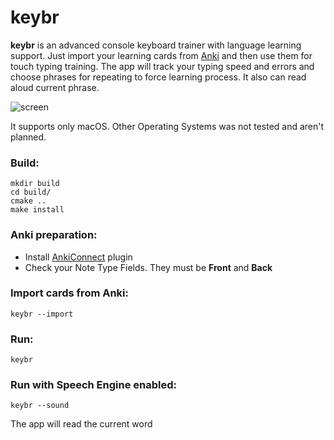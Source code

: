 # keybr
**keybr** is an advanced console keyboard trainer with language learning support. Just import your learning cards from [Anki](https://apps.ankiweb.net) and then use them for touch typing training. The app will track your typing speed and errors and choose phrases for repeating to force learning process. It also can read aloud current phrase.

![screen](https://raw.githubusercontent.com/ivan-volnov/keybr/master/img/screen.png)

It supports only macOS. Other Operating Systems was not tested and aren't planned.

### Build:
```
mkdir build
cd build/
cmake ..
make install
```

### Anki preparation:
- Install [AnkiConnect](https://ankiweb.net/shared/info/2055492159) plugin
- Check your Note Type Fields. They must be **Front** and **Back**

### Import cards from Anki:
```
keybr --import
```

### Run:
```
keybr
```

### Run with Speech Engine enabled:
```
keybr --sound
```
The app will read the current word
